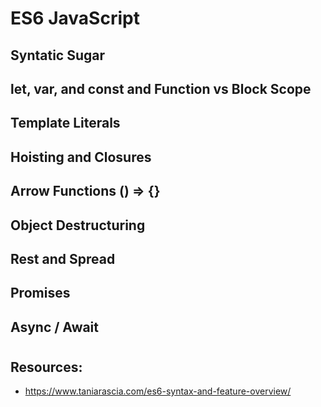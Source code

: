 # ES6 JavaScript 

## Syntatic Sugar

## let, var, and const and Function vs Block Scope

## Template Literals

## Hoisting and Closures

## Arrow Functions () => {}

## Object Destructuring

## Rest and Spread

## Promises

## Async / Await


#

## Resources:


* https://www.taniarascia.com/es6-syntax-and-feature-overview/


